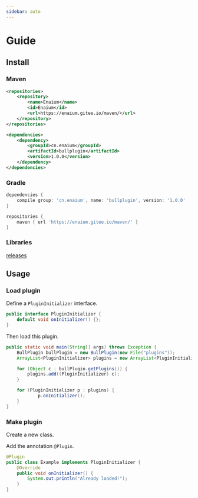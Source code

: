 ```yaml
---
sidebar: auto
---
```


# Guide

## Install

### Maven

```xml
<repositories>
    <repository>
        <name>Enaium</name>
        <id>Enaium</id>
        <url>https://enaium.gitee.io/maven/</url>
    </repository>
</repositories>

<dependencies>
    <dependency>
        <groupId>cn.enaium</groupId>
        <artifactId>bullplugin</artifactId>
        <version>1.0.0</version>
    </dependency>
</dependencies>
```

### Gradle

```groovy
dependencies {
    compile group: 'cn.enaium', name: 'bullplugin', version: '1.0.0'
}

repositories {
	maven { url 'https://enaium.gitee.io/maven/' }
}
```

### Libraries

[releases](https://github.com/Enaium/BullPlugin/releases)

## Usage

### Load plugin

Define a `PluginInitializer` interface.

```java
public interface PluginInitializer {
    default void onInitializer() {};
}
```

Then load this plugin.

```java
public static void main(String[] args) throws Exception {
    BullPlugin bullPlugin = new BullPlugin(new File("plugins"));
    ArrayList<PluginInitializer> plugins = new ArrayList<PluginInitializer>();

    for (Object c : bullPlugin.getPlugins()) {
        plugins.add((PluginInitializer) c);
    }

    for (PluginInitializer p : plugins) {
            p.onInitializer();
    }
}
```

### Make plugin

Create a new class.

Add the annotation `@Plugin`.

```java
@Plugin
public class Example implements PluginInitializer {
    @Override
    public void onInitializer() {
        System.out.println("Already loaded!");
    }
}
```


